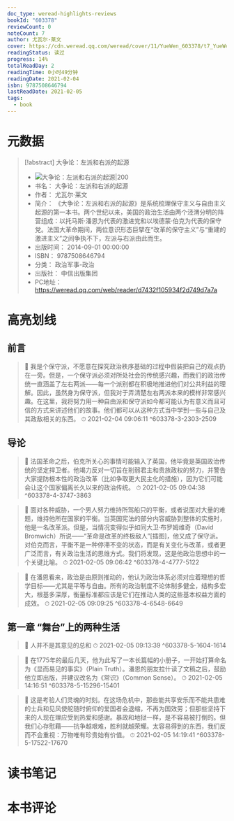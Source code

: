 ```yaml
---
doc_type: weread-highlights-reviews
bookId: "603378"
reviewCount: 0
noteCount: 7
author: 尤瓦尔·莱文
cover: https://cdn.weread.qq.com/weread/cover/11/YueWen_603378/t7_YueWen_603378.jpg
readingStatus: 读过
progress: 14%
totalReadDay: 2
readingTime: 0小时49分钟
readingDate: 2021-02-04
isbn: 9787508646794
lastReadDate: 2021-02-05
tags:
  - book
---
```

# 元数据
> [!abstract] 大争论：左派和右派的起源
> - ![ 大争论：左派和右派的起源|200](https://cdn.weread.qq.com/weread/cover/11/YueWen_603378/t7_YueWen_603378.jpg)
> - 书名： 大争论：左派和右派的起源
> - 作者： 尤瓦尔·莱文
> - 简介： 《大争论：左派和右派的起源》是系统梳理保守主义与自由主义起源的第一本书。两个世纪以来，美国的政治生活由两个泾渭分明的阵营组成：以托马斯·潘恩为代表的激进党和以埃德蒙·伯克为代表的保守党。法国大革命期间，两位意识形态巨擘在“改革的保守主义”与“重建的激进主义”之间争执不下，左派与右派由此而生。
> - 出版时间： 2014-09-01 00:00:00
> - ISBN： 9787508646794
> - 分类： 政治军事-政治
> - 出版社： 中信出版集团
> - PC地址：https://weread.qq.com/web/reader/d7432f105934f2d749d7a7a

# 高亮划线

## 前言

> 📌 我是个保守派，不愿意在探究政治秩序基础的过程中假装把自己的观点扔在一旁。但是，一个保守派必须对所处社会的传统感兴趣，而我们的政治传统一直涵盖了左右两派——每一个派别都在积极地推进他们对公共利益的理解。因此，虽然身为保守派，但我对于弄清楚左右两派本来的模样非常感兴趣。在这里，我将努力用一种自由派和保守派如今都可能认为有意义而且可信的方式来讲述他们的故事。他们都可以从这种方式当中学到一些与自己及其政敌相关的东西。 
> ⏱ 2021-02-04 09:06:11 ^603378-3-2303-2509

## 导论

> 📌 法国革命之后，伯克所关心的事情可能输入了英国，他毕竟是英国政治传统的坚定捍卫者。他竭力反对一切旨在削弱君主和贵族政权的努力，并警告大家提防根本性的政治改革（比如争取更大民主化的措施），因为它们可能会让这个国家偏离长久以来的政治传统。 
> ⏱ 2021-02-05 09:04:38 ^603378-4-3747-3863

> 📌 面对各种威胁，一个男人努力维持所驾船只的平衡，或者说面对大量的难题，维持他所在国家的平衡。当英国宪法的部分内容威胁到整体的实施时，他是一名改革派。但是，当情况变得似乎如同大卫·布罗姆维奇（David Bromwich）所说——“革命是改革的终极敌人”[插图]，他又成了保守派。对伯克而言，平衡不是一种停滞不变的状态，而是有关变化与改革，或者更广泛而言，有关政治生活的思维方式。我们将发现，这是他政治思想中的一个关键比喻。 
> ⏱ 2021-02-05 09:06:42 ^603378-4-4777-5122

> 📌 在潘恩看来，政治是由原则推动的，他认为政治体系必须对应着理想的哲学目标——尤其是平等与自由。所有的政治制度不论体制多健全，结构多宏大，根基多深厚，衡量标准都应该是它们在推动人类的这些基本权益方面的成效。 
> ⏱ 2021-02-05 09:09:25 ^603378-4-6548-6649

## 第一章 “舞台”上的两种生活

> 📌 人并不是其意见的总和 
> ⏱ 2021-02-05 09:13:39 ^603378-5-1604-1614

> 📌 在1775年的最后几天，他为此写了一本长篇幅的小册子，一开始打算命名为《显而易见的事实》（Plain Truth）。潘恩的朋友拉什读了文稿之后，鼓励他立即出版，并建议改名为《常识》（Common Sense）。 
> ⏱ 2021-02-05 14:16:51 ^603378-5-15296-15401

> 📌 这是考验人们灵魂的时刻。在这场危机中，那些能共享安乐而不能共患难的士兵和见风使舵随时俯仰的爱国者会退缩，不再为国效劳；但那些坚持下来的人现在理应受到热爱和感谢。暴政和地狱一样，是不容易被打倒的。但我们心存慰藉——抗争越艰难，胜利就越荣耀。太容易得到的东西，我们反而不会重视：万物唯有珍贵始有价值。 
> ⏱ 2021-02-05 14:19:41 ^603378-5-17522-17670

# 读书笔记

# 本书评论


